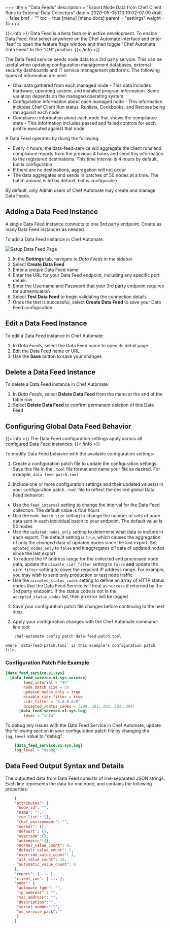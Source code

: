 +++
title = "Data Feeds"
description = "Export Node Data from Chef Client Runs to External Data Collectors"
date = 2020-05-05T13:19:02-07:00
draft = false
bref = ""
toc = true
[menu]
  [menu.docs]
    parent = "settings"
    weight = 15
+++

{{< info >}}
Data Feed is a beta feature in active development. To enable Data Feed, first select anywhere on the Chef Automate interface and enter 'feat' to open the feature flags window and then toggle "Chef Automate Data Feed" to the "ON" position.
{{< /info >}}

The Data Feed service sends node data to a 3rd party service.
This can be useful when updating configuration management databases, external security dashboards and IT service management platforms.
The following types of information are sent:

- Ohai data gathered from each managed node - This data includes hardware, operating system, and installed program information. Some variation depends on the managed operating system
- Configuration information about each managed node - This information includes Chef Client Run status, Runlists, Cookbooks, and Recipes being ran against each node
- Compliance information about each node that shows the compliance state - This information includes passed and failed controls for each profile executed against that node

A Data Feed operates by doing the following:

- Every 4 hours, the data-feed-service will aggregate the client runs and compliance reports from the previous 4 hours and send this information to the registered destinations. This time interval is 4 hours by default, but is configurable
- If there are no destinations, aggregation will not occur
- The data aggregates and sends in batches of 50 nodes at a time. The batch amount is 50 by default, but is configurable

By default, only Admin users of Chef Automate may create and manage Data Feeds.

## Adding a Data Feed Instance

A single Data Feed instance connects to one 3rd party endpoint.
Create as many Data Feed instances as needed.

To add a Data Feed instance in Chef Automate:

![Setup Data Feed Page](/images/docs/filled_form_create_data_feed.png)

1. In the **Settings** tab, navigate to _Data Feeds_ in the sidebar
1. Select **Create Data Feed**
1. Enter a unique Data Feed name
1. Enter the URL for your Data Feed endpoint, including any specific port details
1. Enter the Username and Password that your 3rd party endpoint requires for authentication
1. Select **Test Data Feed** to begin validating the connection details
1. Once the test is successful, select **Create Data Feed** to save your Data Feed configuration

## Edit a Data Feed Instance

To edit a Data Feed instance in Chef Automate:

1. In _Data Feeds_, select the Data Feed name to open its detail page
1. Edit the Data Feed name or URL
1. Use the **Save** button to save your changes

## Delete a Data Feed Instance

To delete a Data Feed instance in Chef Automate:

1. In _Data Feeds_, select **Delete Data Feed** from the menu at the end of the table row
1. Select **Delete Data Feed** to confirm permanent deletion of this Data Feed

## Configuring Global Data Feed Behavior

{{< info >}}
The Data Feed configuration settings apply across all configured Data Feed instances.
{{< /info >}}

To modify Data Feed behavior with the available configuration settings:

1. Create a configuration patch file to update the configuration settings. Save this file in the `.toml` file format and name your file as desired. For example, `data-feed-patch.toml`

1. Include one or more configuration settings and their updated value(s) in your configuration patch `.toml` file to reflect the desired global Data Feed behavior:

  - Use the `feed_interval` setting to change the interval for the Data Feed collection. The default value is four hours
  - Use the `node_batch_size` setting to change the number of sets of node data sent in each individual batch to your endpoint. The default value is 50 nodes
  - Use the `updated_nodes_only` setting to determine what data to include in each export. The default setting is `true`, which causes the aggregation of only the *changed* data of updated nodes since the last export. Set `updated_nodes_only` to `false` and it aggregates *all* data of updated nodes since the last export
  - To reduce the IP address range for the collected and processed node data, update the `disable_cidr_filter` setting to `false` **and** update the `cidr_filter` setting to cover the required IP address range. For example, you may wish to send only production or test node traffic
  - Use the `accepted_status_codes` setting to define an array of HTTP status codes that the Data Feed Service will treat as `success` if returned by the 3rd party endpoint. If the status code is not in the `accepted_status_codes` list, then an error will be logged

1. Save your configuration patch file changes before continuing to the next step.

1. Apply your configuration changes with the Chef Automate command-line tool:

```bash
    chef-automate config patch data-feed-patch.toml
```

    where `data-feed-patch.toml` is this example's configuration patch file.

### Configuration Patch File Example

```toml
[data_feed_service.v1.sys]
  [data_feed_service.v1.sys.service]
        feed_interval = "4h"
        node_batch_size = 50
        updated_nodes_only = true
        disable_cidr_filter = true
        cidr_filter = "0.0.0.0/0"
        accepted_status_codes = [200, 201, 202, 203, 204]
      [data_feed_service.v1.sys.log]
        level = "info"
```

To debug any issues with the Data Feed Service in Chef Automate, update the following section in your configuration patch file by changing the `log_level` value to "debug":

```toml
    [data_feed_service.v1.sys.log]
    log_level = "debug"
```

## Data Feed Output Syntax and Details

The outputted data from Data Feed consists of line-separated JSON strings.
Each line represents the data for one node, and contains the following properties:

```json
    {
    "attributes": {
     "node_id": "",
     "name": "",
     "run_list": [],
     "chef_environment": "",
     "normal": {},
     "default": {},
     "override":{},
     "automatic":{},
     "normal_value_count": 0,
     "default_value_count": 1,
     "override_value_count": 1,
     "all_value_count": 10,
     "automatic_value_count": 8
    },
    "report": { ... },
    "client_run": { ... },
    "node": {
     "automate_fqdn": "",
     "ip_address" : "",
     "mac_address": "",
     "description":"",
     "serial_number":"",
     "os_service_pack":""
     }
    }
```
